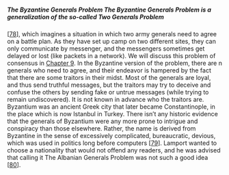 ##### The Byzantine Generals Problem The Byzantine Generals Problem is a generalization of the so-called Two Generals Problem
[[78](ch08.html#Gray1978vv)],
which imagines a situation in which two army generals need to agree on a battle plan. As they
have set up camp on two different sites, they can only communicate by messenger, and the messengers
sometimes get delayed or lost (like packets in a network). We will discuss this problem of
consensus in [Chapter 9](ch09.html#ch_consistency). In the Byzantine version of the problem, there are n generals who need to agree, and their
endeavor is hampered by the fact that there are some traitors in their midst. Most of the generals
are loyal, and thus send truthful messages, but the traitors may try to deceive and confuse the
others by sending fake or untrue messages (while trying to remain undiscovered). It is not known in
advance who the traitors are. Byzantium was an ancient Greek city that later became Constantinople, in the place which is now
Istanbul in Turkey. There isn’t any historic evidence that the generals of Byzantium were any more
prone to intrigue and conspiracy than those elsewhere. Rather, the name is derived from Byzantine
in the sense of excessively complicated, bureaucratic, devious, which was used in politics long
before computers [[79](ch08.html#Palmer2011uh)].
Lamport wanted to choose a nationality that would not offend any readers, and he was advised that
calling it The Albanian Generals Problem was not such a good idea
[[80](ch08.html#LamportPubs)].